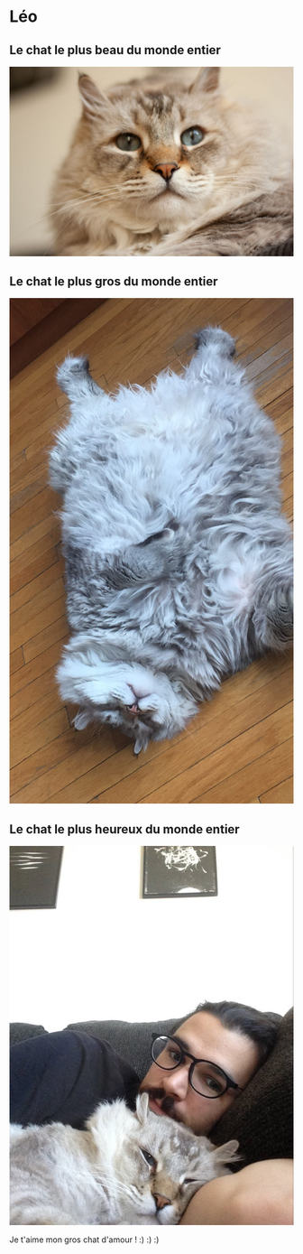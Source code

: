 # Léo
## Le chat le plus beau du monde entier

![image](img/leo_chat.jpg)


## Le chat le plus gros du monde entier

![image](img/leo_groschat.jpeg)


## Le chat le plus heureux du monde entier

![image](img/leo_chatheureux.jpeg)


Je t'aime mon gros chat d'amour ! :) :) :) 

